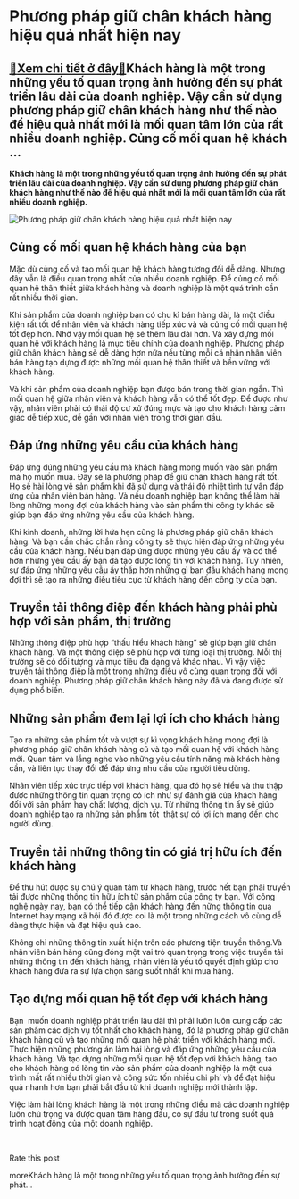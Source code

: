 Phương pháp giữ chân khách hàng hiệu quả nhất hiện nay
======================================================

[:gift:Xem chi tiết ở đây:gift:](https://hddtvn.com/phuong-phap-giu-chan-khach-hang-hieu-qua-nhat-hien-nay/)Khách hàng là một trong những yếu tố quan trọng ảnh hưởng đến sự phát triển lâu dài của doanh nghiệp. Vậy cần sử dụng phương pháp giữ chân khách hàng như thế nào để hiệu quả nhất mới là mối quan tâm lớn của rất nhiều doanh nghiệp. Củng cố mối quan hệ khách …
------------------------------------------------------------------------------------------------------------------------------------------------------------------------------------------------------------------------------------------------------------------

**Khách hàng là một trong những yếu tố quan trọng ảnh hưởng đến sự phát triển lâu dài của doanh nghiệp. Vậy cần sử dụng phương pháp giữ chân khách hàng như thế nào để hiệu quả nhất mới là mối quan tâm lớn của rất nhiều doanh nghiệp.**


![Phương pháp giữ chân khách hàng hiệu quả nhất hiện nay](https://hddtvn.com/wp-content/uploads/2021/01/female-friends-out-shopping-together_53876-25041.jpg)


Củng cố mối quan hệ khách hàng của bạn
--------------------------------------


Mặc dù củng cố và tạo mối quan hệ khách hàng tương đối dễ dàng. Nhưng đây vẫn là điều quan trọng nhất của nhiều doanh nghiệp. Để củng cố mối quan hệ thân thiết giữa khách hàng và doanh nghiệp là một quá trình cần  rất nhiều thời gian.


Khi sản phẩm của doanh nghiệp bạn có chu kì bán hàng dài, là một điều kiện rất tốt để nhân viên và khách hàng tiếp xúc và và củng cố mối quan hệ tốt đẹp hơn. Nhờ vậy mối quan hệ sẽ thêm lâu dài hơn. Và xây dựng mối quan hệ với khách hàng là mục tiêu chính của doanh nghiệp. Phương pháp giữ chân khách hàng sẽ dễ dàng hơn nữa nếu từng mỗi cá nhân nhân viên bán hàng tạo dựng được những mối quan hệ thân thiết và bền vững với khách hàng.


Và khi sản phẩm của doanh nghiệp bạn được bán trong thời gian ngắn. Thì mối quan hệ giữa nhân viên và khách hàng vẫn có thể tốt đẹp. Để được như vậy, nhân viên phải có thái độ cư xử đúng mực và tạo cho khách hàng cảm giác dễ tiếp xúc, dễ gần với nhân viên trong thời gian đầu.


Đáp ứng những yêu cầu của khách hàng
------------------------------------


Đáp ứng đúng những yêu cầu mà khách hàng mong muốn vào sản phẩm mà họ muốn mua. Đây sẽ là phương pháp để giữ chân khách hàng rất tốt. Họ sẽ hài lòng về sản phẩm khi đã sử dụng và thái độ nhiệt tình tư vấn đáp ứng của nhân viên bán hàng. Và nếu doanh nghiệp bạn không thể làm hài lòng những mong đợi của khách hàng vào sản phẩm thì công ty khác sẽ giúp bạn đáp ứng những yêu cầu của khách hàng.


Khi kinh doanh, những lời hứa hẹn cũng là phương pháp giữ chân khách hàng. Và bạn cần chắc chắn rằng công ty sẽ thực hiện đáp ứng những yêu cầu của khách hàng. Nếu bạn đáp ứng được những yêu cầu ấy và có thể hơn những yêu cầu ấy bạn đã tạo được lòng tin với khách hàng. Tuy nhiên, sự đáp ứng những yêu cầu ấy thấp hơn những gì ban đầu khách hàng mong đợi thì sẽ tạo ra những điều tiêu cực từ khách hàng đến công ty của bạn.


Truyền tải thông điệp đến khách hàng phải phù hợp với sản phẩm, thị trường
--------------------------------------------------------------------------


Những thông điệp phù hợp “thấu hiểu khách hàng” sẽ giúp bạn giữ chân khách hàng. Và một thông điệp sẽ phù hợp với từng loại thị trường. Mỗi thị trường sẽ có đối tượng và mục tiêu đa dạng và khác nhau. Vì vậy việc truyền tải thông điệp là một trong những điều vô cùng quan trọng đối với doanh nghiệp. Phương pháp giữ chân khách hàng này đã và đang được sử dụng phổ biến.


Những sản phẩm đem lại lợi ích cho khách hàng
---------------------------------------------


Tạo ra những sản phẩm tốt và vượt sự kì vọng khách hàng mong đợi là phương pháp giữ chân khách hàng cũ và tạo mối quan hệ với khách hàng mới. Quan tâm và lắng nghe vào những yêu cầu tính năng mà khách hàng cần, và liên tục thay đổi để đáp ứng nhu cầu của người tiêu dùng.


Nhân viên tiếp xúc trực tiếp với khách hàng, qua đó họ sẽ hiểu và thu thập được những thông tin quan trọng có ích như sự đánh giá của khách hàng đối với sản phẩm hay chất lượng, dịch vụ. Từ những thông tin ấy sẽ giúp doanh nghiệp tạo ra những sản phẩm tốt  thật sự có lợi ích mang đến cho người dùng.


Truyền tải những thông tin có giá trị hữu ích đến khách hàng
------------------------------------------------------------


Để thu hút được sự chú ý quan tâm từ khách hàng, trước hết bạn phải truyền tải được những thông tin hữu ích từ sản phẩm của công ty bạn. Với công nghệ ngày nay, bạn có thể tiếp cận khách hàng đến nững thông tin qua Internet hay mạng xã hội đó được coi là một trong những cách vô cùng dễ dàng thực hiện và đạt hiệu quả cao.


Không chỉ những thông tin xuất hiện trên các phương tiện truyền thông.Và nhân viên bán hàng cũng đóng một vai trò quan trọng trong việc truyền tải những thông tin đến khách hàng, nhân viên là yếu tố quyết định giúp cho khách hàng đưa ra sự lựa chọn sáng suốt nhất khi mua hàng.


Tạo dựng mối quan hệ tốt đẹp với khách hàng
-------------------------------------------


Bạn  muốn doanh nghiệp phát triển lâu dài thì phải luôn luôn cung cấp các sản phẩm các dịch vụ tốt nhất cho khách hàng, đó là phương pháp giữ chân khách hàng cũ và tạo những mối quan hệ phát triển với khách hàng mới. Thực hiện những phương án làm hài lòng và đáp ứng những yêu cầu của khách hàng. Và tạo dựng những mối quan hệ tốt đẹp với khách hàng, tạo cho khách hàng có lòng tin vào sản phẩm của doanh nghiệp là một quá trình mất rất nhiều thời gian và công sức tốn nhiều chi phí và để đạt hiệu quả nhanh hơn bạn phải bắt đầu từ khi doanh nghiệp mới thành lập.


Việc làm hài lòng khách hàng là một trong những điều mà các doanh nghiệp luôn chú trọng và được quan tâm hàng đầu, có sự đầu tư trong suốt quá trình hoạt động của một doanh nghiệp.


 








































Rate this post


moreKhách hàng là một trong những yếu tố quan trọng ảnh hưởng đến sự phát…

